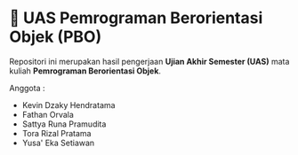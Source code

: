 # 🧾 UAS Pemrograman Berorientasi Objek (PBO)

Repositori ini merupakan hasil pengerjaan **Ujian Akhir Semester (UAS)** mata kuliah **Pemrograman Berorientasi Objek**.

Anggota :

- Kevin Dzaky Hendratama
- Fathan Orvala
- Sattya Runa Pramudita
- Tora Rizal Pratama
- Yusa' Eka Setiawan
